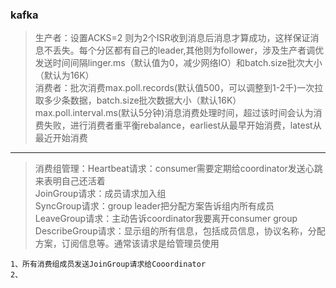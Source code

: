 ### kafka
>生产者：设置ACKS=2 则为2个ISR收到消息后消息才算成功，这样保证消息不丢失。每个分区都有自己的leader,其他则为follower，涉及生产者调优发送时间间隔linger.ms（默认值为0，减少网络IO）和batch.size批次大小（默认为16K）  
>消费者：批次消费max.poll.records(默认值500，可以调整到1-2千)一次拉取多少条数据，batch.size批次数据大小（默认16K） max.poll.interval.ms(默认5分钟)消息消费处理时间，超过该时间会认为消费失败，进行消费者重平衡rebalance，earliest从最早开始消费，latest从最近开始消费
***
>消费组管理：Heartbeat请求：consumer需要定期给coordinator发送心跳来表明自己还活着  
>JoinGroup请求：成员请求加入组  
>SyncGroup请求：group leader把分配方案告诉组内所有成员  
>LeaveGroup请求：主动告诉coordinator我要离开consumer group  
>DescribeGroup请求：显示组的所有信息，包括成员信息，协议名称，分配方案，订阅信息等。通常该请求是给管理员使用
```
1、所有消费组成员发送JoinGroup请求给Cooordinator
2、
```

